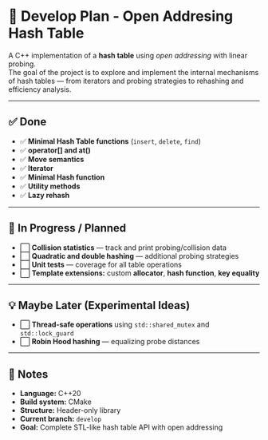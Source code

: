 # 🧠 Develop Plan - Open Addresing Hash Table

A C++ implementation of a **hash table** using *open addressing* with linear probing.  
The goal of the project is to explore and implement the internal mechanisms of hash tables — from iterators and probing strategies to rehashing and efficiency analysis.

---

## ✅ Done
- ✅ **Minimal Hash Table functions** (`insert`, `delete`, `find`)
- ✅ **operator[] and at()**
- ✅ **Move semantics**
- ✅ **Iterator**
- ✅ **Minimal Hash function**
- ✅ **Utility methods**
- ✅ **Lazy rehash**
---

## 🚧 In Progress / Planned

- ⬜ **Collision statistics** — track and print probing/collision data  
- ⬜ **Quadratic and double hashing** — additional probing strategies  
- ⬜ **Unit tests** — coverage for all table operations  
- ⬜ **Template extensions:** custom **allocator**, **hash function**, **key equality**

---

## 💡 Maybe Later (Experimental Ideas)

- ⬜ **Thread-safe operations** using `std::shared_mutex` and `std::lock_guard`  
- ⬜ **Robin Hood hashing** — equalizing probe distances  

---

## 🧩 Notes

- **Language:** C++20  
- **Build system:** CMake 
- **Structure:** Header-only library  
- **Current branch:** `develop`  
- **Goal:** Complete STL-like hash table API with open addressing  
